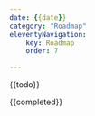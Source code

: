 ```yaml
---
date: {{date}}
category: "Roadmap"
eleventyNavigation:
    key: Roadmap
    order: 7

---
```


{{todo}}

{{completed}}